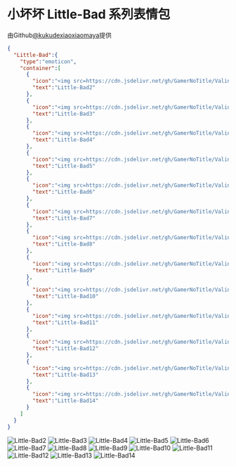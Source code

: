 # 小坏坏 Little-Bad 系列表情包

由Github[@kukudexiaoxiaomaya](https://github.com/kukudexiaoxiaomaya)提供

```json
{
  "Little-Bad":{
    "type":"emoticon",
    "container":[
      {
        "icon":"<img src=https://cdn.jsdelivr.net/gh/GamerNoTitle/ValineCDN@master/Little-Bad/\u4e00\u7fa4\u574f\u574f.jpg>",
        "text":"Little-Bad2"
      },
      {
        "icon":"<img src=https://cdn.jsdelivr.net/gh/GamerNoTitle/ValineCDN@master/Little-Bad/\u4e2d\u574f\u574f.jpg>",
        "text":"Little-Bad3"
      },
      {
        "icon":"<img src=https://cdn.jsdelivr.net/gh/GamerNoTitle/ValineCDN@master/Little-Bad/\u53d1\u706b\u7684\u574f\u574f.jpg>",
        "text":"Little-Bad4"
      },
      {
        "icon":"<img src=https://cdn.jsdelivr.net/gh/GamerNoTitle/ValineCDN@master/Little-Bad/\u574f\u574f\u574f.jpg>",
        "text":"Little-Bad5"
      },
      {
        "icon":"<img src=https://cdn.jsdelivr.net/gh/GamerNoTitle/ValineCDN@master/Little-Bad/\u5927\u574f\u574f.jpg>",
        "text":"Little-Bad6"
      },
      {
        "icon":"<img src=https://cdn.jsdelivr.net/gh/GamerNoTitle/ValineCDN@master/Little-Bad/\u5929\u4f7f\u4e00\u822c\u7684\u574f\u574f.jpg>",
        "text":"Little-Bad7"
      },
      {
        "icon":"<img src=https://cdn.jsdelivr.net/gh/GamerNoTitle/ValineCDN@master/Little-Bad/\u5bb3\u7f9e\u574f.jpg>",
        "text":"Little-Bad8"
      },
      {
        "icon":"<img src=https://cdn.jsdelivr.net/gh/GamerNoTitle/ValineCDN@master/Little-Bad/\u5c0f\u574f\u86cb.jpg>",
        "text":"Little-Bad9"
      },
      {
        "icon":"<img src=https://cdn.jsdelivr.net/gh/GamerNoTitle/ValineCDN@master/Little-Bad/\u6211\u4eec\u4e00\u8d77\u505a\u574f\u574f\u7684\u4e8b.jpg>",
        "text":"Little-Bad10"
      },
      {
        "icon":"<img src=https://cdn.jsdelivr.net/gh/GamerNoTitle/ValineCDN@master/Little-Bad/\u6572\u677f\u5b50\u7684\u574f\u574f.gif>",
        "text":"Little-Bad11"
      },
      {
        "icon":"<img src=https://cdn.jsdelivr.net/gh/GamerNoTitle/ValineCDN@master/Little-Bad/\u6bd4\u5730\u7403\u8fd8\u5927\u7684\u574f\u574f.jpg>",
        "text":"Little-Bad12"
      },
      {
        "icon":"<img src=https://cdn.jsdelivr.net/gh/GamerNoTitle/ValineCDN@master/Little-Bad/\u6d41\u6cea\u7684\u574f\u574f.jpg>",
        "text":"Little-Bad13"
      },
      {
        "icon":"<img src=https://cdn.jsdelivr.net/gh/GamerNoTitle/ValineCDN@master/Little-Bad/\u70ed\u70b8\u7684\u574f\u574f.jpg>",
        "text":"Little-Bad14"
      }
    ]
  }
}
```
![Little-Bad2](https://valinecdn.bili33.top/Little-Bad/一群坏坏.jpg)
![Little-Bad3](https://valinecdn.bili33.top/Little-Bad/中坏坏.jpg)
![Little-Bad4](https://valinecdn.bili33.top/Little-Bad/发火的坏坏.jpg)
![Little-Bad5](https://valinecdn.bili33.top/Little-Bad/坏坏坏.jpg)
![Little-Bad6](https://valinecdn.bili33.top/Little-Bad/大坏坏.jpg)
![Little-Bad7](https://valinecdn.bili33.top/Little-Bad/天使一般的坏坏.jpg)
![Little-Bad8](https://valinecdn.bili33.top/Little-Bad/害羞坏.jpg)
![Little-Bad9](https://valinecdn.bili33.top/Little-Bad/小坏蛋.jpg)
![Little-Bad10](https://valinecdn.bili33.top/Little-Bad/我们一起做坏坏的事.jpg)
![Little-Bad11](https://valinecdn.bili33.top/Little-Bad/敲板子的坏坏.gif)
![Little-Bad12](https://valinecdn.bili33.top/Little-Bad/比地球还大的坏坏.jpg)
![Little-Bad13](https://valinecdn.bili33.top/Little-Bad/流泪的坏坏.jpg)
![Little-Bad14](https://valinecdn.bili33.top/Little-Bad/热炸的坏坏.jpg)